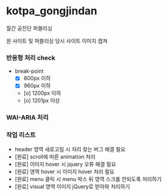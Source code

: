 # kotpa_gongjindan
월간 공진단 퍼블리싱

원 사이트 및 퍼블리싱 당시 사이트 이미지 캡쳐

### 반응형 처리 check
- break-point
  - [x] 800px 이하
  - [x] 960px 이하
  - [o] 1200px 이하
  - [o] 1201px 이상

### WAI-ARIA 처리

### 작업 리스트
- header 영역 새로고침 시 자리 찾는 버그 해결 필요
- [완료] scroll에 따른 animation 처리
- [완료] 이미지 hover 시 jquery 오류 해결 필요
- [완료] 영역 hover 시 이미지 hover 처리 필요
- [완료] menu 클릭 시 menu 박스 뒤 영역 스크롤 안되도록 처리하기
- [완료] visual 영역 이미지 jQuery로 받아와 처리하기
